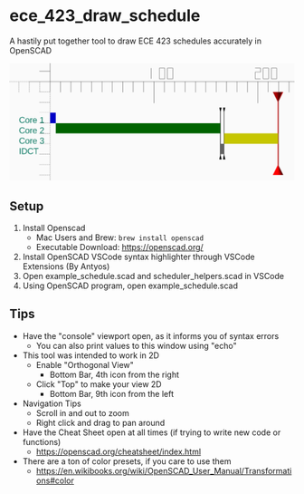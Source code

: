 # ece_423_draw_schedule

A hastily put together tool to draw ECE 423 schedules accurately in OpenSCAD

![](thumbnail.png)

## Setup

1. Install Openscad
   - Mac Users and Brew: `brew install openscad`
   - Executable Download: https://openscad.org/
2. Install OpenSCAD VSCode syntax highlighter through VSCode Extensions (By Antyos)
3. Open example_schedule.scad and scheduler_helpers.scad in VSCode
4. Using OpenSCAD program, open example_schedule.scad

## Tips

- Have the "console" viewport open, as it informs you of syntax errors
  - You can also print values to this window using "echo"
- This tool was intended to work in 2D
  - Enable "Orthogonal View"
    - Bottom Bar, 4th icon from the right
  - Click "Top" to make your view 2D
    - Bottom Bar, 9th icon from the left
- Navigation Tips
  - Scroll in and out to zoom
  - Right click and drag to pan around
- Have the Cheat Sheet open at all times (if trying to write new code or functions)
  - https://openscad.org/cheatsheet/index.html
- There are a ton of color presets, if you care to use them
  - https://en.wikibooks.org/wiki/OpenSCAD_User_Manual/Transformations#color
